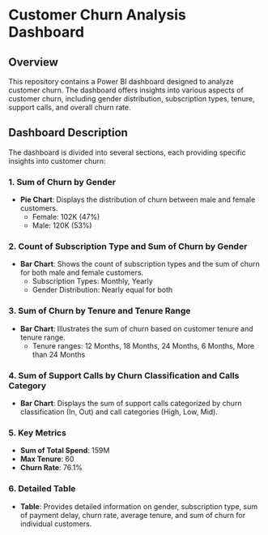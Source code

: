 # Customer Churn Analysis Dashboard

## Overview
This repository contains a Power BI dashboard designed to analyze customer churn. The dashboard offers insights into various aspects of customer churn, including gender distribution, subscription types, tenure, support calls, and overall churn rate.

## Dashboard Description
The dashboard is divided into several sections, each providing specific insights into customer churn:

### 1. Sum of Churn by Gender
- **Pie Chart**: Displays the distribution of churn between male and female customers.
  - Female: 102K (47%)
  - Male: 120K (53%)

### 2. Count of Subscription Type and Sum of Churn by Gender
- **Bar Chart**: Shows the count of subscription types and the sum of churn for both male and female customers.
  - Subscription Types: Monthly, Yearly
  - Gender Distribution: Nearly equal for both

### 3. Sum of Churn by Tenure and Tenure Range
- **Bar Chart**: Illustrates the sum of churn based on customer tenure and tenure range.
  - Tenure ranges: 12 Months, 18 Months, 24 Months, 6 Months, More than 24 Months

### 4. Sum of Support Calls by Churn Classification and Calls Category
- **Bar Chart**: Displays the sum of support calls categorized by churn classification (In, Out) and call categories (High, Low, Mid).

### 5. Key Metrics
- **Sum of Total Spend**: 159M
- **Max Tenure**: 60
- **Churn Rate**: 76.1%

### 6. Detailed Table
- **Table**: Provides detailed information on gender, subscription type, sum of payment delay, churn rate, average tenure, and sum of churn for individual customers.
